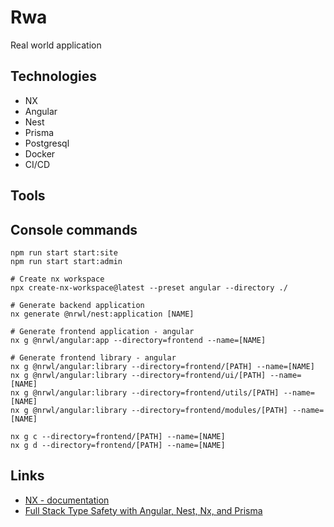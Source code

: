# Rwa
Real world application

## Technologies
* NX
* Angular
* Nest
* Prisma
* Postgresql
* Docker
* CI/CD

## Tools

## Console commands
```shell
npm run start start:site
npm run start start:admin

# Create nx workspace
npx create-nx-workspace@latest --preset angular --directory ./

# Generate backend application
nx generate @nrwl/nest:application [NAME]

# Generate frontend application - angular
nx g @nrwl/angular:app --directory=frontend --name=[NAME]

# Generate frontend library - angular
nx g @nrwl/angular:library --directory=frontend/[PATH] --name=[NAME]
nx g @nrwl/angular:library --directory=frontend/ui/[PATH] --name=[NAME]
nx g @nrwl/angular:library --directory=frontend/utils/[PATH] --name=[NAME]
nx g @nrwl/angular:library --directory=frontend/modules/[PATH] --name=[NAME]

nx g c --directory=frontend/[PATH] --name=[NAME]
nx g d --directory=frontend/[PATH] --name=[NAME]
```

## Links
* [NX - documentation](https://nx.dev/)
* [Full Stack Type Safety with Angular, Nest, Nx, and Prisma](https://www.prisma.io/blog/full-stack-typesafety-with-angular-nest-nx-and-prisma-CcMK7fbQfTWc)
